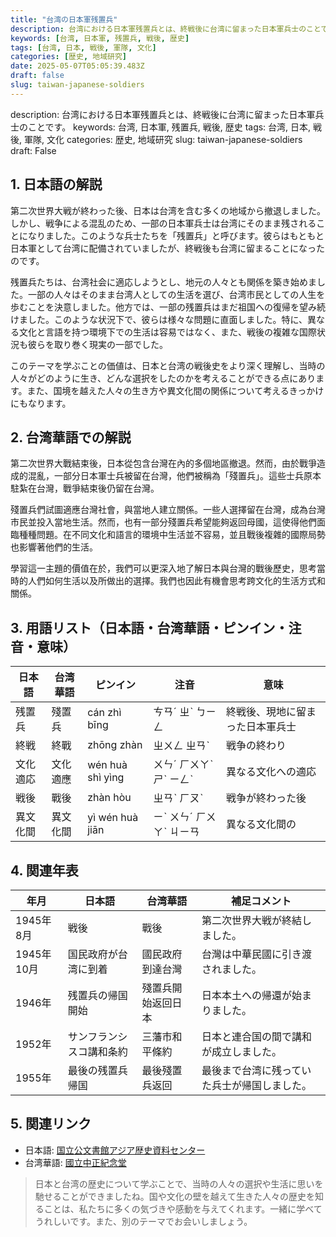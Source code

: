 ```yaml
---
title: "台湾の日本軍残置兵"
description: 台湾における日本軍残置兵とは、終戦後に台湾に留まった日本軍兵士のことです。
keywords: [台湾, 日本軍, 残置兵, 戦後, 歴史]
tags: [台湾, 日本, 戦後, 軍隊, 文化]
categories: [歴史, 地域研究]
date: 2025-05-07T05:05:39.483Z
draft: false
slug: taiwan-japanese-soldiers
---
```


description: 台湾における日本軍残置兵とは、終戦後に台湾に留まった日本軍兵士のことです。
keywords: 台湾, 日本軍, 残置兵, 戦後, 歴史
tags: 台湾, 日本, 戦後, 軍隊, 文化
categories: 歴史, 地域研究
slug: taiwan-japanese-soldiers
draft: False

## 1. 日本語の解説

第二次世界大戦が終わった後、日本は台湾を含む多くの地域から撤退しました。しかし、戦争による混乱のため、一部の日本軍兵士は台湾にそのまま残されることになりました。このような兵士たちを「残置兵」と呼びます。彼らはもともと日本軍として台湾に配備されていましたが、終戦後も台湾に留まることになったのです。 

残置兵たちは、台湾社会に適応しようとし、地元の人々とも関係を築き始めました。一部の人々はそのまま台湾人としての生活を選び、台湾市民としての人生を歩むことを決意しました。他方では、一部の残置兵はまだ祖国への復帰を望み続けました。このような状況下で、彼らは様々な問題に直面しました。特に、異なる文化と言語を持つ環境下での生活は容易ではなく、また、戦後の複雑な国際状況も彼らを取り巻く現実の一部でした。

このテーマを学ぶことの価値は、日本と台湾の戦後史をより深く理解し、当時の人々がどのように生き、どんな選択をしたのかを考えることができる点にあります。また、国境を越えた人々の生き方や異文化間の関係について考えるきっかけにもなります。

## 2. 台湾華語での解説  

第二次世界大戰結束後，日本從包含台灣在內的多個地區撤退。然而，由於戰爭造成的混亂，一部分日本軍士兵被留在台灣，他們被稱為「殘置兵」。這些士兵原本駐紮在台灣，戰爭結束後仍留在台灣。

殘置兵們試圖適應台灣社會，與當地人建立關係。一些人選擇留在台灣，成為台灣市民並投入當地生活。然而，也有一部分殘置兵希望能夠返回母國，這使得他們面臨種種問題。在不同文化和語言的環境中生活並不容易，並且戰後複雜的國際局勢也影響著他們的生活。

學習這一主題的價值在於，我們可以更深入地了解日本與台灣的戰後歷史，思考當時的人們如何生活以及所做出的選擇。我們也因此有機會思考跨文化的生活方式和關係。

## 3. 用語リスト（日本語・台湾華語・ピンイン・注音・意味）

| 日本語    | 台湾華語    | ピンイン      | 注音       | 意味                         |
|-----------|-------------|--------------|------------|------------------------------|
| 残置兵    | 殘置兵      | cán zhì bīng | ㄘㄢˊ ㄓˋ ㄅㄧㄥ | 終戦後、現地に留まった日本軍兵士 |
| 終戦      | 終戰        | zhōng zhàn  | ㄓㄨㄥ ㄓㄢˋ | 戦争の終わり                     |
| 文化適応  | 文化適應    | wén huà shì yìng | ㄨㄣˊ ㄏㄨㄚˋ ㄕˋ ㄧㄥˋ | 異なる文化への適応               |
| 戦後      | 戰後        | zhàn hòu    | ㄓㄢˋ ㄏㄡˋ | 戦争が終わった後                 |
| 異文化間  | 異文化間    | yì wén huà jiān | ㄧˋ ㄨㄣˊ ㄏㄨㄚˋ ㄐㄧㄢ | 異なる文化間の                  |

## 4. 関連年表

| 年月     | 日本語 | 台湾華語 | 補足コメント |
|----------|---------|---------|------------|
| 1945年8月 | 戦後 | 戰後 | 第二次世界大戦が終結しました。 |
| 1945年10月 | 国民政府が台湾に到着 | 國民政府到達台灣 | 台灣は中華民國に引き渡されました。 |
| 1946年    | 残置兵の帰国開始 | 殘置兵開始返回日本 | 日本本土への帰還が始まりました。 |
| 1952年    | サンフランシスコ講和条約 | 三藩市和平條約 | 日本と連合国の間で講和が成立しました。 |
| 1955年    | 最後の残置兵帰国 | 最後殘置兵返回 | 最後まで台湾に残っていた兵士が帰国しました。 |

## 5. 関連リンク  

- 日本語: [国立公文書館アジア歴史資料センター](http://www.jacar.go.jp/)
- 台湾華語: [國立中正紀念堂](https://www.cksmh.gov.tw/)

> 日本と台湾の歴史について学ぶことで、当時の人々の選択や生活に思いを馳せることができましたね。国や文化の壁を越えて生きた人々の歴史を知ることは、私たちに多くの気づきや感動を与えてくれます。一緒に学べてうれしいです。また、別のテーマでお会いしましょう。